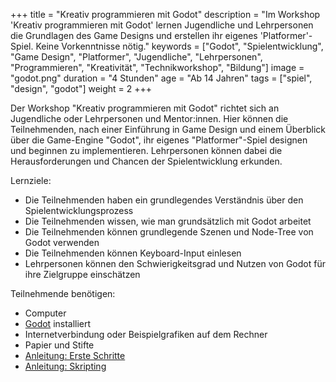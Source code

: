 +++
title = "Kreativ programmieren mit Godot"
description = "Im Workshop 'Kreativ programmieren mit Godot' lernen Jugendliche und Lehrpersonen die Grundlagen des Game Designs und erstellen ihr eigenes 'Platformer'-Spiel. Keine Vorkenntnisse nötig."
keywords = ["Godot", "Spielentwicklung", "Game Design", "Platformer", "Jugendliche", "Lehrpersonen", "Programmieren", "Kreativität", "Technikworkshop", "Bildung"]
image = "godot.png"
duration = "4 Stunden"
age = "Ab 14 Jahren"
tags = ["spiel", "design", "godot"]
weight = 2
+++

Der Workshop "Kreativ programmieren mit Godot" richtet sich an Jugendliche oder Lehrpersonen und Mentor:innen. 
Hier können die Teilnehmenden, nach einer Einführung in Game Design 
und einem Überblick über die Game-Engine "Godot", ihr eigenes "Platformer"-Spiel designen und beginnen zu implementieren.
Lehrpersonen können dabei die Herausforderungen und Chancen der Spielentwicklung erkunden.

Lernziele:
* Die Teilnehmenden haben ein grundlegendes Verständnis über den Spielentwicklungsprozess
* Die Teilnehmenden wissen, wie man grundsätzlich mit Godot arbeitet
* Die Teilnehmenden können grundlegende Szenen und Node-Tree von Godot verwenden
* Die Teilnehmenden können Keyboard-Input einlesen
* Lehrpersonen können den Schwierigkeitsgrad und Nutzen von Godot für ihre Zielgruppe einschätzen

Teilnehmende benötigen:
* Computer 
* [Godot](https://godotengine.org/) installiert
* Internetverbindung oder Beispielgrafiken auf dem Rechner
* Papier und Stifte
* [Anleitung: Erste Schritte](https://coderdojo-schoeneweide.github.io/docs/anleitung-godot-erste-schritte.pdf)
* [Anleitung: Skripting](https://coderdojo-schoeneweide.github.io/docs/anleitung-godot-skripting.pdf)
